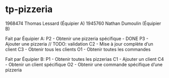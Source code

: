 # tp-pizzeria
1968474 Thomas Lessard  (Équipier A)
1945760 Nathan Dumoulin (Équipier B)

Fait par Équipier A:
    P2 - Obtenir une pizzeria spécifique - DONE
    P3 - Ajouter une pizzeria // TODO: validation
    C2 - Mise à jour complète d’un client
    C3 - Obtenir tous les clients
    O1 - Obtenir toutes les commandes

Fait par Équipier B:
    P1 - Obtenir toutes les pizzerias
    C1 - Ajouter un client
    C4 - Obtenir un client spécifique
    O2 - Obtenir une commande spécifique d’une pizzeria
